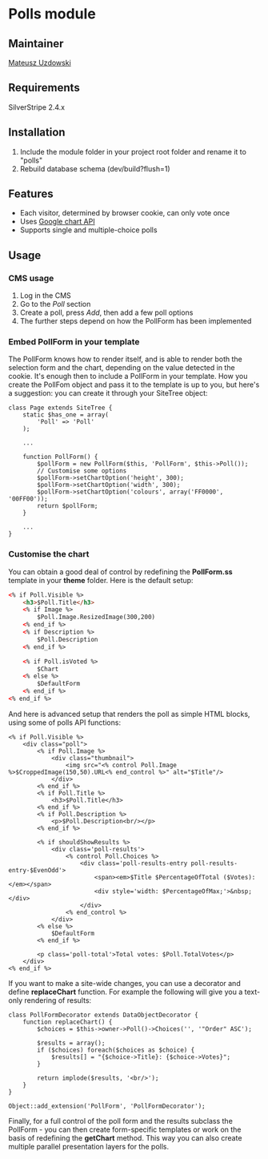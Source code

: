 # Polls module

## Maintainer 

[Mateusz Uzdowski](mailto:mateusz@silverstripe.com)

## Requirements 

SilverStripe 2.4.x

## Installation 

1. Include the module folder in your project root folder and rename it to "polls"
1. Rebuild database schema (dev/build?flush=1)

## Features

- Each visitor, determined by browser cookie, can only vote once 
- Uses [Google chart API](http://code.google.com/apis/chart/) 
- Supports single and multiple-choice polls

## Usage

### CMS usage

1. Log in the CMS 
1. Go to the _Poll_ section
1. Create a poll, press _Add_, then add a few poll options
1. The further steps depend on how the PollForm has been implemented

### Embed PollForm in your template

The PollForm knows how to render itself, and is able to render both the selection form and the chart, depending on the value detected in the cookie. It's enough then to include a PollForm in your template. How you create the PollFom object and pass it to the template is up to you, but here's a suggestion: you can create it through your SiteTree object:

	class Page extends SiteTree {
		static $has_one = array(
			'Poll' => 'Poll'
		);

		...

		function PollForm() {
			$pollForm = new PollForm($this, 'PollForm', $this->Poll());	
			// Customise some options
			$pollForm->setChartOption('height', 300);
			$pollForm->setChartOption('width', 300);
			$pollForm->setChartOption('colours', array('FF0000', '00FF00'));
			return $pollForm;
		}

		...
	}

### Customise the chart

You can obtain a good deal of control by redefining the **PollForm.ss** template in your **theme** folder. Here is the default setup:

```html
<% if Poll.Visible %>
	<h3>$Poll.Title</h3>
	<% if Image %>
		$Poll.Image.ResizedImage(300,200)
	<% end_if %>
	<% if Description %>
		$Poll.Description
	<% end_if %>

	<% if Poll.isVoted %>
		$Chart
	<% else %>
		$DefaultForm
	<% end_if %>
<% end_if %>
```

And here is advanced setup that renders the poll as simple HTML blocks, using some of polls API functions:

	<% if Poll.Visible %>
		<div class="poll">
			<% if Poll.Image %>
				<div class="thumbnail">
					<img src="<% control Poll.Image %>$CroppedImage(150,50).URL<% end_control %>" alt="$Title"/>
				</div>
			<% end_if %>
			<% if Poll.Title %>
				<h3>$Poll.Title</h3>
			<% end_if %>
			<% if Poll.Description %>
				<p>$Poll.Description<br/></p>
			<% end_if %>

			<% if shouldShowResults %>
				<div class='poll-results'>
					<% control Poll.Choices %>
						<div class='poll-results-entry poll-results-entry-$EvenOdd'>
							<span><em>$Title $PercentageOfTotal ($Votes):</em></span>
							<div style='width: $PercentageOfMax;'>&nbsp;</div>
						</div>
					<% end_control %>
				</div>
			<% else %>
				$DefaultForm
			<% end_if %>

			<p class='poll-total'>Total votes: $Poll.TotalVotes</p>
		</div>
	<% end_if %>

If you want to make a site-wide changes, you can use a decorator and define **replaceChart** function. For example the following
will give you a text-only rendering of results:

	class PollFormDecorator extends DataObjectDecorator {
		function replaceChart() {
			$choices = $this->owner->Poll()->Choices('', '"Order" ASC');

			$results = array();
			if ($choices) foreach($choices as $choice) {
				$results[] = "{$choice->Title}: {$choice->Votes}";
			}

			return implode($results, '<br/>');
		}
	}

	Object::add_extension('PollForm', 'PollFormDecorator');


Finally, for a full control of the poll form and the results subclass the PollForm - you can then create form-specific templates or work on the basis of redefining the **getChart** method. This way you can also create multiple parallel presentation layers for the polls.
